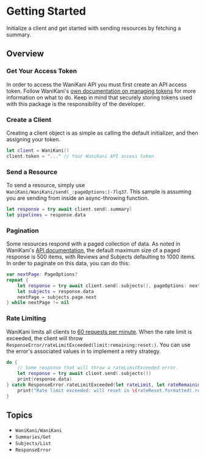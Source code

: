 # Getting Started

Initialize a client and get started with sending resources by fetching a summary. 

## Overview

### Get Your Access Token

In order to access the WaniKani API you must first create an API access token. Follow WaniKani's [own documentation on managing tokens](https://docs.api.wanikani.com/20170710/?shell#authentication) for more information on what to do. Keep in mind that securely storing tokens used with this package is the responsibility of the developer. 

### Create a Client

Creating a client object is as simple as calling the default initializer, and then assigning your token. 

```swift
let client = WaniKani()
client.token = "..." // Your WaniKani API access token
```

### Send a Resource

To send a resource, simply use ``WaniKani/WaniKani/send(_:pageOptions:)-7lq37``. This sample is assuming you are sending from inside an async-throwing function. 

```swift
let response = try await client.send(.summary)
let pipelines = response.data
```

### Pagination

Some resources respond with a paged collection of data. As noted in WaniKani's [API documentation](https://docs.api.wanikani.com/20170710/?shell#pagination), the default maximum size of a paged response is 500 items, with Reviews and Subjects defaulting to 1000 items. In order to paginate on this data, you can do this:

```swift
var nextPage: PageOptions?
repeat {
    let response = try await client.send(.subjects(), pageOptions: nextPage)
    let subjects = response.data
    nextPage = subjects.page.next
} while nextPage != nil
```

### Rate Limiting

WaniKani limits all clients to [60 requests per minute](https://docs.api.wanikani.com/20170710/?shell#rate-limit). When the rate limit is exceeded, the client will throw ``ResponseError/rateLimitExceeded(limit:remaining:reset:)``. You can use the error's associated values in to implement a retry strategy.

```swift
do {
    // Some response that will throw a rateLimitExceeded error.
    let response = try await client.send(.subjects())
    print(response.data)
} catch ResponseError.rateLimitExceeded(let rateLimit, let rateRemaining, let rateReset) {
    print("Rate limit exceeded: will reset in \(rateReset.formatted(.relative(presentation: .numeric)))")
}
```

## Topics

- ``WaniKani/WaniKani``
- ``Summaries/Get``
- ``Subjects/List``
- ``ResponseError``
